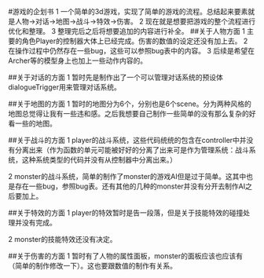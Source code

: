 #游戏的企划书
1 一个简单的3d游戏，实现了简单的游戏的流程。总结起来要素就是人物->对话->地图->战斗->特效->伤害。
2 现在就是想要把游戏的整个流程进行优化和整理。
3 整理完后之后将想要追加的内容进行补全。
##关于人物方面
1 主要的角色Player的控制器大体上已经完成。伤害的数值的设定还没有加上去。
2 在操作过程中仍然存在一些bug，这些可以参照bug表中的内容。
3 后续是希望在Archer等的模型身上也加上一些动作内容的。



##关于对话的方面
1 暂时先是制作出了一个可以管理对话系统的预设体dialogueTrigger用来管理对话系统。

##关于地图的方面
1 暂时的地图分为6个，分别也是6个scene。分为两种风格的地图总觉得让我有一些违和感。之后我想要自己制作一些简单的没有那么复杂的好看一些的地图。


##关于战斗的方面
1 player的战斗系统，这些代码统统的包含在controller中并没有分离出来（作为函数的单元可能被好好的分离了出来可是作为管理系统：战斗系统，这种系统类型的代码并没有从控制器中分离出来。）

2 monster的战斗系统，简单的制作了monster的游戏AI但是过于简单。这其中也是存在一些bug，参照bug表。还有其他的几种的monster并没有分开去制作AI之后要加上。

##关于特效的方面
1 player的特效暂时是告一段落，但是关于技能特效的碰撞处理并没有完成。

2 monster的技能特效还没有决定。

##关于伤害的方面
1 暂时有了人物的属性面板，monster的面板应该也应该有（简单的制作修改一下）。这也要跟数值的制作有关系。